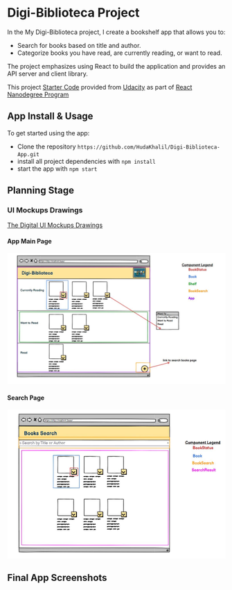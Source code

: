 # Digi-Biblioteca Project

In the My Digi-Biblioteca project, I create a bookshelf app that allows you to:

* Search for books based on title and author.
* Categorize books you have read, are currently reading, or want to read.

The project emphasizes using React to build the application and provides an API server and client library.

This project [Starter Code](https://github.com/udacity/reactnd-project-myreads-starter) provided from [Udacity](https://www.udacity.com/) as part of [React Nanodegree Program](https://www.udacity.com/course/react-nanodegree--nd019)

## App Install & Usage

To get started using the app:

* Clone the repository `https://github.com/HudaKhalil/Digi-Biblioteca-App.git`
* install all project dependencies with `npm install`
* start the app with `npm start`

## Planning Stage

### UI Mockups Drawings

[The Digital UI Mockups Drawings](https://balsamiq.cloud/syydoh/p3jwc17?target=_blank)

#### App Main Page

![App Break Each View Into a Hierarchy of Components ](https://github.com/HudaKhalil/Digi-Biblioteca-App/blob/master/src/icons/app_ui_01.JPG)

#### Search Page

![Search Page Break Each View Into a Hierarchy of Components ](https://github.com/HudaKhalil/Digi-Biblioteca-App/blob/master/src/icons/app_ui_02.JPG)

## Final App Screenshots
